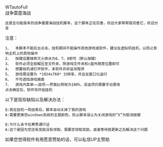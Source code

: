 WTautoFull<br>
战争雷霆海战

    这是全功能版本的战争雷霆海战挂机脚本，这个脚本正在完善，欢迎大家帮帮我完善它，欢迎分享
  
注意：

    1、	本脚本不能后台点击，挂机期间不能操作其他游戏或软件，建议在虚拟机挂机，以防止影响主机上的其他操作
    2、	按键设置维修灭火排水为6、7、8即可（默认按键）
    3、  软件必须全部解压至文件夹，除游戏文件夹和c盘外随意位置即可
    4、  想要挂机请打开软件，本软件并非监测程序
    5、  游戏需设置为 *1024x768* 分辨率，并且在窗口化运行
    6、  不可遮挡游戏画面
    7、  游戏内菜单——选项——界面比例改为100%，该选项仍需要手动更改
    点击确定后，软件将开始挂机

以下是现存缺陷以及解决办法：

    Q:我在挂机一局结束后，脚本自动关掉了我的游戏
    A:需要更换您windows系统的主题颜色，防止脚本误认为关闭游戏的“X”为取消按键
    
    Q:为什么会卡在赛季通行证
    A:这个是因为您还有奖励没有领取，需要您领取奖励，或者等待我更新之后解决这个问题
    
如果您觉得软件有用愿意赞助的话，可以私信UP主赞助
